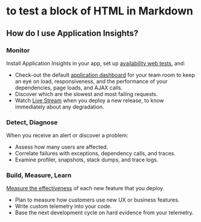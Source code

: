 # to test a block of HTML in Markdown

<h2 id="how-do-i-use-application-insights">How do I use Application Insights?</h2>
<h3 id="monitor">Monitor</h3>
<p>Install Application Insights in your app, set up <a href="monitor-web-app-availability" data-linktype="relative-path">availability web tests</a>, and:</p>
<ul>
<li>Check-out the default <a href="https://microsoft.com">application dashboard</a> for your team room to keep an eye on load, responsiveness, and the performance of your dependencies, page loads, and AJAX calls.</li>
<li>Discover which are the slowest and most failing requests.</li>
<li>Watch <a href="live-stream" data-linktype="relative-path">Live Stream</a> when you deploy a new release, to know immediately about any degradation.</li>
</ul>
<h3 id="detect-diagnose">Detect, Diagnose</h3>
<p>When you receive an alert or discover a problem:</p>
<ul>
<li>Assess how many users are affected.</li>
<li>Correlate failures with exceptions, dependency calls, and traces.</li>
<li>Examine profiler, snapshots, stack dumps, and trace logs.</li>
</ul>
<h3 id="build-measure-learn">Build, Measure, Learn</h3>
<p><a href="usage-overview" data-linktype="relative-path">Measure the effectiveness</a> of each new feature that you deploy.</p>
<ul>
<li>Plan to measure how customers use new UX or business features.</li>
<li>Write custom telemetry into your code.</li>
<li>Base the next development cycle on hard evidence from your telemetry.</li>
</ul>
